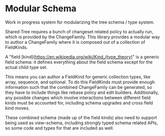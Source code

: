 # Modular Schema

Work in progress system for modularizing the tree schema / type system.

Shared Tree requires a bunch of changeset related policy to actually run, which is provided by the ChangeFamily.
This library provides a modular way to author a ChangeFamily where it is composed out of a collection of FieldKinds.

A "field [kind](https://en.wikipedia.org/wiki/Kind_(type_theory)" is a generic field schema:
it defines everything about the field schema except for the actual child type set.

This means you can author a FieldKind for generic collection types, like array, sequence, and optional.
To do this FieldKinds must provide enough information such that the combined ChangeFamily can be generated,
so they have to include things like rebase policy and edit builders.
Additionally, any possible changes which involve interactions between different field kinds must be accounted for,
including schema upgrades and cross field kind moves.

These combined schema (made up of the field kinds) also need to support being used as view-schema,
including strongly typed schema related APIs, so some code and types for that are included as well.
